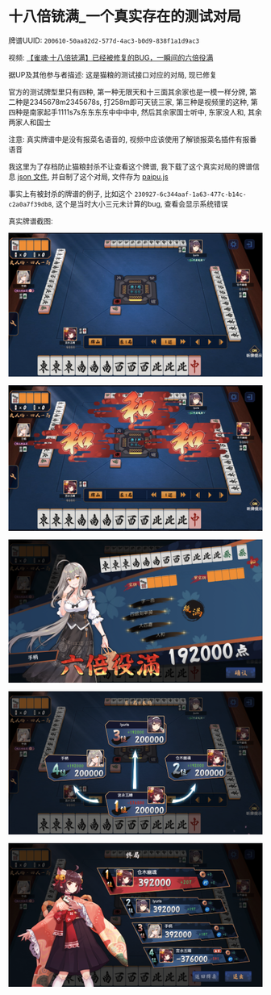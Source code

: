 # 十八倍铳满_一个真实存在的测试对局

牌谱UUID: `200610-50aa82d2-577d-4ac3-b0d9-838f1a1d9ac3`

视频: [【雀魂·十八倍铳满】已经被修复的BUG，一瞬间的六倍役满](https://www.bilibili.com/video/BV1s54y1Q75z)

据UP及其他参与者描述: 这是猫粮的测试接口对应的对局, 现已修复

官方的测试牌型里只有四种, 
第一种无限天和十三面其余家也是一模一样分牌, 
第二种是2345678m2345678s, 打258m即可天铳三家, 
第三种是视频里的这种, 
第四种是南家起手1111s7s东东东东中中中中, 然后其余家国士听中, 东家没人和, 其余两家人和国士

注意: 真实牌谱中是没有报菜名语音的, 视频中应该使用了解锁报菜名插件有报番语音

我这里为了存档防止猫粮封杀不让查看这个牌谱, 我下载了这个真实对局的牌谱信息 [json 文件](paipu_200610-50aa82d2-577d-4ac3-b0d9-838f1a1d9ac3.json), 并自制了这个对局, 文件存为 [paipu.js](paipu.js)

事实上有被封杀的牌谱的例子, 比如这个 `230927-6c344aaf-1a63-477c-b14c-c2a0a7f39db8`, 这个是当时大小三元未计算的bug, 查看会显示系统错误

真实牌谱截图:

![1.png](pic/1.png)

![2.png](pic/2.png)

![3.png](pic/3.png)

![4.png](pic/4.png)

![5.png](pic/5.png)
